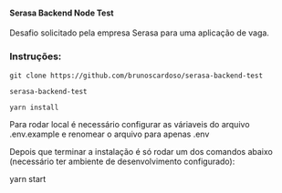 #### Serasa Backend Node Test

Desafio solicitado pela empresa Serasa para uma aplicação de vaga.

### Instruções:

`git clone https://github.com/brunoscardoso/serasa-backend-test`

`serasa-backend-test`

`yarn install`

Para rodar local é necessário configurar as váriaveis do arquivo .env.example e renomear o arquivo para apenas .env

Depois que terminar a instalação é só rodar um dos comandos abaixo (necessário ter ambiente de desenvolvimento configurado):

yarn start
